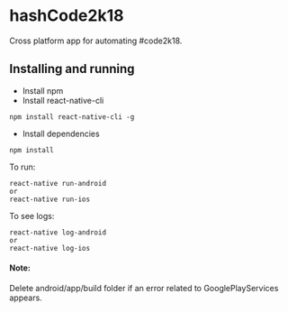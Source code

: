 # hashCode2k18
Cross platform app for automating #code2k18. 
## Installing and running

- Install npm
- Install react-native-cli
```
npm install react-native-cli -g
```
- Install dependencies
```
npm install
```

To run:
```
react-native run-android
or 
react-native run-ios
```
To see logs: 
```
react-native log-android
or
react-native log-ios
```
#### Note: 
Delete android/app/build folder if an error related to GooglePlayServices appears.
